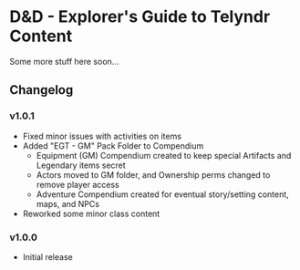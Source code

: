 # D&D - Explorer's Guide to Telyndr Content
Some more stuff here soon...

## Changelog

### v1.0.1
- Fixed minor issues with activities on items
- Added "EGT - GM" Pack Folder to Compendium
    - Equipment (GM) Compendium created to keep special Artifacts and Legendary items secret
    - Actors moved to GM folder, and Ownership perms changed to remove player access
    - Adventure Compendium created for eventual story/setting content, maps, and NPCs
- Reworked some minor class content

### v1.0.0
- Initial release
